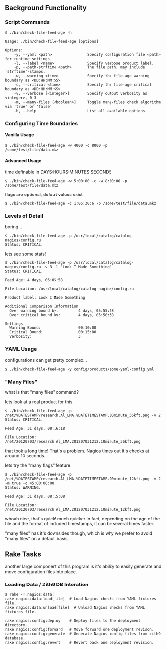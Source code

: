 ## Background Functionality

### Script Commands

    $ ./bin/check-file-feed-age -h

    Usage: ./bin/check-file-feed-age [options]

    Options:
        -y, --yaml <path>                Specify configuration file <path> for runtime settings
        -l, --label <name>               Specify verbose product label.
        -p, --path-strftime <path>       The file path, may include 'strftime'-stamps.
        -w, --warning <time>             Specify the file-age warning boundary as <DD:HH:MM:SS>
        -c, --critical <time>            Specify the file-age critical boundary as <DD:HH:MM:SS>
        -v, --verbose [<integer>]        Specify output verbosity as <integer>, 0-3
        -m, --many-files [<boolean>]     Toggle many-files check algorithm via 'true' or 'false'
        -h, --help                       List all available options

### Configuring Time Boundaries

#### Vanilla Usage

    $ ./bin/check-file-feed-age -w 4000 -c 8000 -p /some/test/file/data.mkz

#### Advanced Usage

time definable in DAYS:HOURS:MINUTES:SECONDS

    $ ./bin/check-file-feed-age -w 5:00:00 -c -w 8:00:00 -p /some/test/file/data.mkz

flags are optional, default values exist

    $ ./bin/check-file-feed-age -c 1:05:30:6 -p /some/test/file/data.mkz

### Levels of Detail

boring...

    $ ./bin/check-file-feed-age -p /usr/local/catalog/catalog-nagios/config.ru
    Status: CRITICAL.

lets see some stats!

    $ ./bin/check-file-feed-age -p /usr/local/catalog/catalog-nagios/config.ru -v 3 -l "Look I Made Something"
    Status: CRITICAL.

    Feed Age: 4 days, 06:05:58

    File Location: /usr/local/catalog/catalog-nagios/config.ru

    Product label: Look I Made Something

    Additional Comparison Information
      Over warning bound by:         4 days, 05:55:58
      Over critical bound by:        4 days, 05:50:58

    Settings
      Warning Bound:                 00:10:00
      Critical Bound:                00:15:00
      Verbosity:                     3

### YAML Usage

configurations can get pretty complex...

    $ ./bin/check-file-feed-age -y config/products/some-yaml-config.yml

### "Many Files"

what is that "many files" command?

lets look at a real product for this.

    $ ./bin/check-file-feed-age -p /net/%DATESTAMP/research.Al_LMA.%DATETIMESTAMP.10minute_36kft.png -v 2
    Status: CRITICAL.

    Feed Age: 31 days, 08:16:18

    File Location: /net/20120703/research.Al_LMA.201207031212.10minute_36kft.png

that took a long time! That's a problem. Nagios times out it's checks at around 10 seconds.

lets try the "many flags" feature.

    $ ./bin/check-file-feed-age -p /net/%DATESTAMP/research.Al_LMA.%DATETIMESTAMP.10minute_12kft.png -v 2 -m true -c 45:00:00:00
    Status: WARNING.

    Feed Age: 31 days, 08:15:08

    File Location: /net/20120703/research.Al_LMA.201207031212.10minute_12kft.png

whoah nice, that's quick! much quicker in fact, depending on the age of the file and the format of included timestamps, it can be several times faster.

"many files" has it's downsides though, which is why we prefer to avoid "many files" on a default basis.

## Rake Tasks

another large component of this program is it's ability to easily generate and move configuration files into place.

### Loading Data / Zith9 DB Interation

    $ rake -T nagios:data:
    rake nagios:data:load[file]  # Load Nagios checks from YAML fixtures file.
    rake nagios:data:unload[file]  # Unload Nagios checks from YAML fixtures file.

	rake nagios:config:deploy    # Deploy files to the deployment directory.
	rake nagios:config:forward   # Move forward one deployment revison.
	rake nagios:config:generate  # Generate Nagios config files from zith9 database.
	rake nagios:config:revert    # Revert back one deployment revision.